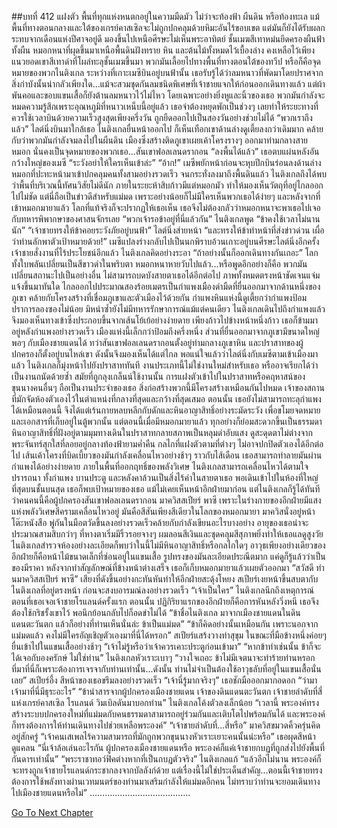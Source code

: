 ##บทที่ 412 แฝงตัว
พื้นที่ทุกแห่งหนตกอยู่ในความมืดมัว ไม่ว่าจะท้องฟ้า ผืนดิน หรือท้องทะเล
แม้พื้นที่ทางตอนกลางและใต้ของเกรย์คาสเซิลจะไม่ถูกปกคลุมด้วยหิมะอันไร้ขอบเขต แต่มันก็ยังได้รับผลกระทบจากเดือนแห่งปีศาจอยู่ดี มองขึ้นไปเหนือศีรษะไม่เห็นพระอาทิตย์ ชั้นเมฆสีเทาหม่นยึดครองผืนฟ้าทั้งผืน หมอกหนาที่ผุดขึ้นมาเหนือพื้นดินฝังทราย หิน และต้นไม้ทั้งหมดไว้เบื้องล่าง คงเหลือไว้เพียงแนวยอดเขาสีเทาดำที่โผล่ทะลุชั้นเมฆขึ้นมา พวกมันเลื้อยไปทางพื้นที่ทางตอนใต้ของทวีป หรือก็คือจุดหมายของพวกไนติงเกล
ระหว่างที่เกาะเมซีบินอยู่บนฟ้านั้น เธอรับรู้ได้ว่าลมหนาวที่พัดมาโดยปราศจากสิ่งกำบังนั้นน่ากลัวเพียงใด...แม้จะสวมชุดกันลมชนิดพิเศษที่เจ้าชายแจกให้ก่อนออกเดินทางแล้ว แต่ผ้าพันคอและขอบแขนเสื้อก็ยังต้านลมหนาวไว้ไม่ไหว โดยเฉพาะอย่างยิ่งหูและนิ้วของเธอ พวกมันกำลังจะหมดความรู้สึกเพราะอุณหภูมิที่หนาวเหน็บนี้อยู่แล้ว เธอจำต้องหยุดพักเป็นช่วงๆ เลยทำให้ระยะทางที่ควรใช้เวลาบินด้วยความเร็วสูงสุดเพียงครึ่งวัน ถูกยืดออกไปเป็นสองวันอย่างช่วยไม่ได้
“พวกเราถึงแล้ว” ไลต์นิ่งบินมาใกล้เธอ
ไนติงเกลยื่นหน้าออกไป ก็เห็นเทือกเขาด้านล่างดูเตี้ยลงกว่าเดิมมาก คล้ายกับว่าพวกมันกำลังจมลงไปในผืนดิน เมืองซึ่งสร้างติดภูเขาเผยเค้าโครงรางๆ ออกมาท่ามกลางสายหมอก นั่นคงเป็นจุดหมายของพวกเธอ...สันเขาฟอลเลนดรากอน
“ลงพื้นได้แล้ว” เธอตบแผ่นหลังอันกว้างใหญ่ของเมซี “ระวังอย่าให้ใครเห็นเข้าล่ะ”
“อ้าก!” เมซีพยักหน้าก่อนจะหุบปีกบินร่อนลงด้านล่าง หมอกที่ปะทะหน้ามาเข้าปกคลุมคนทั้งสามอย่างรวดเร็ว จนกระทั่งลงมาถึงพื้นดินแล้ว ไนติงเกลถึงได้พบว่าพื้นที่บริเวณนี้ทัศนวิสัยไม่ดีนัก ภายในระยะห้าสิบก้าวมีแต่หมอกมัว ทำให้มองเห็นวัตถุที่อยู่ไกลออกไปไม่ชัด
แต่นี่ถือเป็นข่าวดีสำหรับแม่มด เพราะอย่างน้อยก็ไม่มีใครเห็นพวกเธอได้ง่ายๆ
และหลังจากที่เข้าหมอกมายาแล้ว โลกที่แท้จริงก็จะปรากฏให้เธอเห็น เธอจึงไม่ต้องกลัวว่าหมอกหนาจะพาเธอไปเจอกับทหารพิพากษาของศาสนจักรเลย
“พวกเจ้ารอข้าอยู่ที่นี่แล้วกัน” ไนติงเกลพูด “ข้าคงใช้เวลาไม่นานนัก”
“เจ้าชายทรงให้ข้าคอยระวังภัยอยู่บนฟ้า” ไลต์นิ่งส่ายหน้า
“และทรงให้ข้าทำหน้าที่ส่งข่าวด่วน เผื่อว่าท่านลักพาตัวเป้าหมายด้วย!” เมซีแปลงร่างกลับไปเป็นนกพิราบอ้วนเกาะอยู่บนศีรษะไลต์นิ่งอีกครั้ง
เจ้าชายสั่งงานที่ไร้ประโยชน์อีกแล้ว ไนติงเกลคิดอย่างระอา “ถ้าอย่างนั้นก็ออกเดินทางกันเถอะ”
โลกทั้งใบพลันเปลี่ยนเป็นสีขาวดำในพริบตา หมอกหนาหายวับไปแล้ว...หรือพูดอีกอย่างก็คือ พวกมันเปลี่ยนสถานะไปเป็นอย่างอื่น ไม่สามารถบดบังสายตาเธอได้อีกต่อไป ภาพทั้งหมดตรงหน้าชัดเจนแจ่มแจ้งขึ้นมาทันใด ไกลออกไปประมาณสองร้อยเมตรเป็นกำแพงเมืองดำมืดที่ยื่นออกมาจากด้านหนึ่งของภูเขา คล้ายกับโครงสร้างที่เชื่อมภูเขาและตัวเมืองไว้ด้วยกัน กำแพงหินแห่งนี้ดูเตี้ยกว่ากำแพงป้อมปราการลองซองไม่น้อย มิหนำซ้ำยังไม่มีทหารรักษาการณ์แม้แต่คนเดียว
ไนติงเกลเดินไปถึงกำแพงแล้ว จึงมองเห็นทางเข้าซึ่งประกอบขึ้นจากเส้นโย้เย้อย่างง่ายดาย เพียงก้าวไปข้างหน้าหนึ่งก้าว เธอก็ข้ามมาอยู่หลังกำแพงอย่างรวดเร็ว
เมืองแห่งนี้เล็กกว่าป้อมถึงครึ่งหนึ่ง ส่วนที่ยื่นออกมาจากภูเขามีขนาดใหญ่พอๆ กับเมืองชายแดนได้ ทว่าสันเขาฟอลเลนดรากอนตั้งอยู่ท่ามกลางภูเขาหิน และปราสาทของผู้ปกครองก็ตั้งอยู่บนไหล่เขา ดังนั้นจึงมองเห็นได้แต่ไกล
พอแน่ใจแล้วว่าไลต์นิ่งกับเมซีตามเข้าเมืองมาแล้ว ไนติงเกลก็มุ่งหน้าไปยังปราสาททันที
งานประเภทนี้ไม่ใช่งานใหม่สำหรับเธอ หรืออาจเรียกได้ว่าเป็นงานถนัดด้วยซ้ำ
สมัยที่ถูกลุงเกล็นน์ใช้งานนั้น การแฝงตัวเข้าไปในปราสาทหรือคฤหาสน์ของขุนนางคนอื่นๆ ถือเป็นงานประจำของเธอ สิ่งก่อสร้างพวกนี้มีโครงสร้างเหมือนกันไปหมด เจ้าของสถานที่มักจัดห้องตัวเองไว้ในตำแหน่งที่กลางที่สุดและกว้างที่สุดเสมอ ตอนนั้น เธอยังไม่สามารถทะลุกำแพงได้เหมือนตอนนี้ จึงได้แต่เร้นกายหลบหลีกกับดักและหินอาญาสิทธิ์อย่างระมัดระวัง เพื่อขโมยจดหมายและเอกสารที่เก็บอยู่ในตู้พวกนั้น
แต่ตอนนี้เมื่อมีหมอกมายาแล้ว ทุกอย่างก็ย่อมสะดวกขึ้นเป็นธรรมดา หินอาญาสิทธิ์ที่ฝังอยู่ตามมุมทางเดินในปราสาทกลายสภาพเป็นหลุมดำอับแสง ดูสะดุดตาไม่ต่างจากพระจันทร์สุกใสที่ลอยอยู่กลางท้องฟ้ายามค่ำคืน กลไกที่แฝงตัวตามที่ต่างๆ ไม่อาจปกปิดตัวเองได้อีกต่อไป เส้นเค้าโครงที่บิดเบี้ยวของมันกำลังเคลื่อนไหวอย่างช้าๆ ราวกับไส้เดือน เธอสามารถทำลายมันผ่านกำแพงได้อย่างง่ายดาย ภายในพื้นที่ออกฤทธิ์ของพลังวิเศษ ไนติงเกลสามารถเคลื่อนไหวได้ตามใจปรารถนา ทั้งกำแพง บานประตู และหลังคาล้วนเป็นสิ่งไร้ค่าในสายตาเธอ
พอเดินเข้าไปในห้องที่ใหญ่ที่สุดบนชั้นบนสุด เธอก็พบเป้าหมายของเธอ
แม้ไม่เคยเห็นหน้าอีกฝ่ายมาก่อน แต่ไนติงเกลก็รู้ได้ทันทีว่าคนคนนี้คือผู้ปกครองสันเขาฟอลเลนดรากอน มาควิสสเปียร์ พาซี เพราะในร่างกายของอีกฝ่ายมีแสงแห่งพลังวิเศษสีครามเคลื่อนไหวอยู่ มันคือสีสันเพียงสีเดียวในโลกของหมอกมายา
มาควิสนั่งอยู่หน้าโต๊ะหนังสือ พู่กันในมือตวัดขึ้นลงอย่างรวดเร็วคล้ายกับกำลังเขียนอะไรบางอย่าง อายุของเธอน่าจะประมาณสามสิบกว่าๆ ที่หางตาเริ่มมีริ้วรอยจางๆ ผมลอนสีเงินและชุดคลุมสีสุภาพยิ่งทำให้เธอแลดูสูงวัย ไนติงเกลสำรวจห้องอย่างละเอียดก็พบว่าในนี้ไม่มีหินอาญาสิทธิ์หรือกลไกใดๆ อาวุธเพียงอย่างเดียวของอีกฝ่ายก็คือหน้าไม้ขนาดเล็กที่ซ่อนอยู่ในแขนเสื้อ รูปทรงของมันละเอียดประณีตมาก แค่ดูก็รู้แล้วว่าเป็นของมีราคา
หลังจากทำสัญลักษณ์ที่ข้างหน้าต่างเสร็จ เธอก็เก็บหมอกมายาแล้วเผยตัวออกมา
“สวัสดี ท่านมาควิสสเปียร์ พาซี”
เสียงที่ดังขึ้นอย่างกะทันหันทำให้อีกฝ่ายสะดุ้งโหยง สเปียร์เงยหน้าขึ้นสบตากับไนติงเกลที่อยู่ตรงหน้า ก่อนจะสงบอารมณ์ลงอย่างรวดเร็ว “เจ้าเป็นใคร”
ไนติงเกลนึกถึงเหตุการณ์ตอนที่เธอเจอเจ้าชายโรแลนด์ครั้งแรก ตอนนั้น ปฏิกิริยาแรกของอีกฝ่ายก็คือการหันหลังวิ่งหนี เธอจึงต้องใช้กริชรั้งเขาไว้ พอนึกย้อนกลับไปก็อดขำไม่ได้
“ข้าชื่อไนติงเกล มาจากเมืองชายแดนในดินแดนตะวันตก แล้วก็อย่างที่ท่านเห็นนั่นล่ะ ข้าเป็นแม่มด”
“ข้าก็คิดอย่างนั้นเหมือนกัน เพราะนอกจากแม่มดแล้ว คงไม่มีใครอัญเชิญตัวเองมาที่นี่ได้หรอก” สเปียร์แสร้งวางท่าสุขุม ในขณะที่มือข้างหนึ่งค่อยๆ ยื่นเข้าไปในแขนเสื้ออย่างช้าๆ “เจ้าไม่รู้หรือว่าเจ้าควรเคาะประตูก่อนเข้ามา”
“หากข้าทำเช่นนั้น ข้าก็จะได้เจอกับองครักษ์ ไม่ใช่ท่าน” ไนติงเกลหัวเราะเบาๆ “วางใจเถอะ ข้าไม่มีเจตนาจะทำร้ายท่านหรอก ที่มาที่นี่ก็เพราะต้องการเจรจากับท่านเท่านั้น...ดังนั้น ท่านไม่จำเป็นต้องใช้อาวุธลับที่อยู่ในแขนเสื้อนั่นเลย”
สเปียร์อึ้ง สีหน้าของเธอขรึมลงอย่างรวดเร็ว “เจ้านี่รู้มากจริงๆ” เธอชักมือออกมากอดอก “ว่ามา เจ้ามาที่นี่มีธุระอะไร”
“ข้านำสารจากผู้ปกครองเมืองชายแดน เจ้าของดินแดนตะวันตก เจ้าชายลำดับที่สี่แห่งเกรย์คาสเซิล โรแลนด์ วิมเบิลดันมาบอกท่าน” ไนติงเกลโค้งตัวลงเล็กน้อย “เวลานี้ พระองค์ทรงสร้างระบบปกครองใหม่ที่แม่มดกับคนธรรมดาสามารถอยู่ร่วมกันและเติบโตไปพร้อมกันได้ และพระองค์ก็ทรงต้องการให้ท่านเดินทางไปช่วยเหลือพระองค์”
“เจ้าชายลำดับที่...สี่หรือ” มาควิสขมวดคิ้วครุ่นคิดอยู่สักครู่ “เจ้าคนเสเพลไร้ความสามารถที่มักถูกพวกขุนนางหัวเราะเยาะคนนั้นน่ะหรือ” เธอผุดสีหน้าดูแคลน “นี่เจ้าล้อเล่นอะไรกัน ผู้ปกครองเมืองชายแดนหรือ พระองค์ก็แค่เจ้าชายกบฏที่ถูกส่งไปยังพื้นที่กันดารเท่านั้น”
“พระราชาทอว์ฟิคต่างหากที่เป็นกบฏตัวจริง” ไนติงเกลแก้ “แล้วอีกไม่นาน พระองค์ก็จะทรงถูกเจ้าชายโรแลนด์กระชากลงจากบัลลังก์ด้วย แต่เรื่องนี้ไม่ใช่ประเด็นสำคัญ...ตอนนี้เจ้าชายทรงต้องการใช้พลังทางผ่านเวทมนตร์ของท่านมาเสริมกำลังให้แม่มดอีกคน ไม่ทราบว่าท่านจะยอมเดินทางไปเมืองชายแดนหรือไม่”
………………………………….


[Go To Next Chapter]( ./325.md)